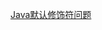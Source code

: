 [Java默认修饰符问题](https://ntutn.top/posts/java%E9%BB%98%E8%AE%A4%E4%BF%AE%E9%A5%B0%E7%AC%A6%E9%97%AE%E9%A2%98/)